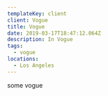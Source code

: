 ```yaml
---
templateKey: client
client: Vogue
title: Vogue
date: 2019-03-17T18:47:12.064Z
description: In Vogue
tags:
  - vogue
locations:
  - Los Angeles
---
```

some vogue
